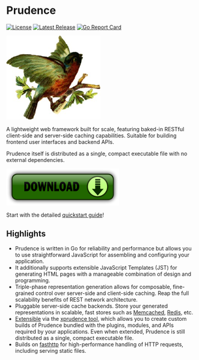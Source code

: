 Prudence
========

[![License](https://img.shields.io/badge/License-Apache%202.0-blue.svg)](https://opensource.org/licenses/Apache-2.0)
[![Latest Release](https://img.shields.io/github/release/tliron/prudence-go.svg)](https://github.com/tliron/prudence-go/releases/latest)
[![Go Report Card](https://goreportcard.com/badge/github.com/tliron/prudence-go)](https://goreportcard.com/report/github.com/tliron/prudence-go)

![Prudence](assets/media/prudence.png "Prudence")

A lightweight web framework built for scale, featuring baked-in RESTful client-side and server-side
caching capabilities. Suitable for building frontend user interfaces and backend APIs.

Prudence itself is distributed as a single, compact executable file with no external dependencies.

[![Download](assets/media/download.png "Download")](https://github.com/tliron/prudence-go/releases)

Start with the detailed [quickstart guide](QUICKSTART.md)!


Highlights
----------

* Prudence is written in Go for reliability and performance but allows you to use straightforward
  JavaScript for assembling and configuring your application.
* It additionally supports extensible JavaScript Templates (JST) for generating HTML pages with a
  manageable combination of design and programming.
* Triple-phase representation generation allows for composable, fine-grained control over
  server-side and client-side caching. Reap the full scalability benefits of REST network
  architecture.
* Pluggable server-side cache backends. Store your generated representations in scalable, fast
  stores such as [Memcached](https://memcached.org/), [Redis](https://redis.io/), etc.
* [Extensible](platform/README.md) via the [xprudence tool](xprudence/README.md), which allows you
  to create custom builds of Prudence bundled with the plugins, modules, and APIs required by your
  applications. Even when extended, Prudence is still distributed as a single, compact executable
  file.
* Builds on [fasthttp](https://github.com/valyala/fasthttp) for high-performance handling of HTTP
  requests, including serving static files.
